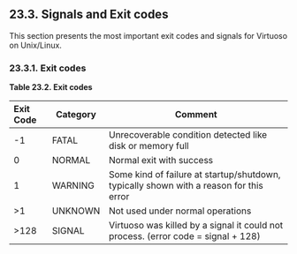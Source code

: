 <div id="signalsandexitcodes" class="section">

<div class="titlepage">

<div>

<div>

## 23.3. Signals and Exit codes

</div>

</div>

</div>

This section presents the most important exit codes and signals for
Virtuoso on Unix/Linux.

<div id="signalsandexitcodesc" class="section">

<div class="titlepage">

<div>

<div>

### 23.3.1. Exit codes

</div>

</div>

</div>

<div id="id76841" class="decimalstyle">

**Table 23.2. Exit codes**

<div class="decimalstyle-contents">

| Exit Code | Category | Comment                                                                                |
|:----------|----------|----------------------------------------------------------------------------------------|
| -1        | FATAL    | Unrecoverable condition detected like disk or memory full                              |
| 0         | NORMAL   | Normal exit with success                                                               |
| 1         | WARNING  | Some kind of failure at startup/shutdown, typically shown with a reason for this error |
| \>1       | UNKNOWN  | Not used under normal operations                                                       |
| \>128     | SIGNAL   | Virtuoso was killed by a signal it could not process. (error code = signal + 128)      |

</div>

</div>

  

</div>

</div>
